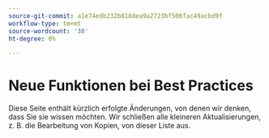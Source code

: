 ```yaml
---
source-git-commit: a1e74edb232b818dea9a2723bf506fac49acbd9f
workflow-type: tm+mt
source-wordcount: '30'
ht-degree: 0%

---
```

# Neue Funktionen bei Best Practices

Diese Seite enthält kürzlich erfolgte Änderungen, von denen wir denken, dass Sie sie wissen möchten. Wir schließen alle kleineren Aktualisierungen, z. B. die Bearbeitung von Kopien, von dieser Liste aus.<!-- year_group -->
